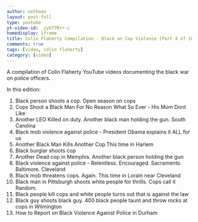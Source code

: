 ```yaml
---
author: nethoax
layout: post-full
type: youtube
yt-video-id: _zyU77Rrr-c
homedisplay: iframe
title: Colin Flaherty Compilation - Black on Cop Violence [Part 4 of 10]
comments: true
tags: [video, colin flaherty]
category: [video]
---
```


A compilation of Colin Flaherty YouTube videos documenting the black war on police officers. 

In this edition:

1. Black person shoots a cop. Open season on cops
2. Cops Shoot a Black Man For No Reason What So Ever - His Mom Dont Like
3. Another LEO Killed on duty. Another black man holding the gun. South Carolina
4. Black mob violence against police - President Obama explains it ALL for us
5. Another Black Man Kills Another Cop.This time in Harlem
6. Black burglar shoots cop
7. Another Dead cop in Memphis. Another black person holding the gun
8. Black violence against police - Relentless. Encouraged. Sacramento. Baltimore. Cleveland
9. Black mob threatens cops. Again. This time in Lorain near Cleveland
10. Black man in Pittsburgh shoots white people for thrills. Cops call it Random.
11. Black people kill cops and white people turns out that is against the law
12. Black guy shoots black guy. 400 black people taunt and throw rocks at cops in Wilmington
13. How to Report on Black Violence Against Police in Durham
